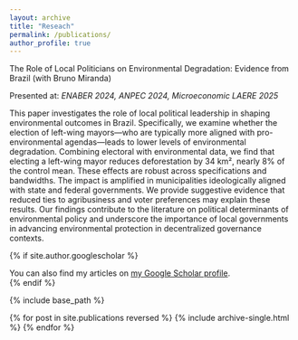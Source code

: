 ```yaml
---
layout: archive
title: "Reseach"
permalink: /publications/
author_profile: true
---
```


The Role of Local Politicians on Environmental Degradation: Evidence
from Brazil (with Bruno Miranda) 

Presented at: _ENABER 2024, ANPEC 2024, Microeconomic LAERE 2025_

This paper investigates the role of local political leadership in shaping environmental outcomes in Brazil. Specifically, we examine whether the election of left-wing mayors—who are typically more aligned with pro-environmental agendas—leads to lower levels of environmental degradation. Combining electoral with environmental data, we find that electing a left-wing mayor reduces deforestation by 34 km², nearly 8\% of the control mean. These effects are robust across specifications and bandwidths. The impact is amplified in municipalities ideologically aligned with state and federal governments. We provide suggestive evidence that reduced ties to agribusiness and voter preferences may explain these results. Our findings contribute to the literature on political determinants of environmental policy and underscore the importance of local governments in advancing environmental protection in decentralized governance contexts.


{% if site.author.googlescholar %}
  <div class="wordwrap">You can also find my articles on <a href="{{site.author.googlescholar}}">my Google Scholar profile</a>.</div>
{% endif %}

{% include base_path %}

{% for post in site.publications reversed %}
  {% include archive-single.html %}
{% endfor %}
